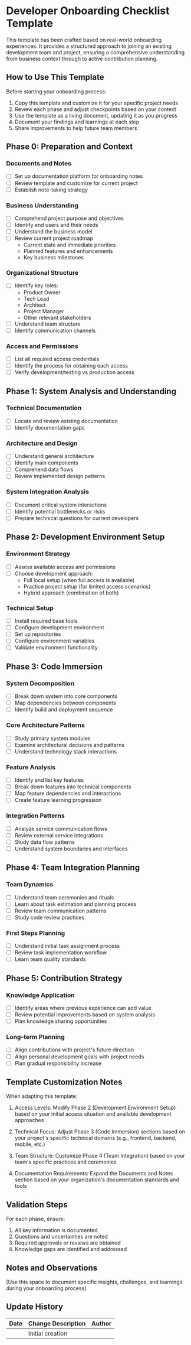 # Developer Onboarding Checklist Template

This template has been crafted based on real-world onboarding experiences. It provides a structured approach to joining an existing development team and project, ensuring a comprehensive understanding from business context through to active contribution planning.

## How to Use This Template

Before starting your onboarding process:

1. Copy this template and customize it for your specific project needs
2. Review each phase and adjust checkpoints based on your context
3. Use the template as a living document, updating it as you progress
4. Document your findings and learnings at each step
5. Share improvements to help future team members

## Phase 0: Preparation and Context

### Documents and Notes
- [ ] Set up documentation platform for onboarding notes
- [ ] Review template and customize for current project
- [ ] Establish note-taking strategy

### Business Understanding
- [ ] Comprehend project purpose and objectives
- [ ] Identify end users and their needs
- [ ] Understand the business model
- [ ] Review current project roadmap
  - Current state and immediate priorities
  - Planned features and enhancements
  - Key business milestones

### Organizational Structure
- [ ] Identify key roles:
  - Product Owner
  - Tech Lead
  - Architect
  - Project Manager
  - Other relevant stakeholders
- [ ] Understand team structure
- [ ] Identify communication channels

### Access and Permissions
- [ ] List all required access credentials
- [ ] Identify the process for obtaining each access
- [ ] Verify development/testing vs production access

## Phase 1: System Analysis and Understanding

### Technical Documentation
- [ ] Locate and review existing documentation
- [ ] Identify documentation gaps

### Architecture and Design
- [ ] Understand general architecture
- [ ] Identify main components
- [ ] Comprehend data flows
- [ ] Review implemented design patterns

### System Integration Analysis
- [ ] Document critical system interactions
- [ ] Identify potential bottlenecks or risks
- [ ] Prepare technical questions for current developers

## Phase 2: Development Environment Setup

### Environment Strategy
- [ ] Assess available access and permissions
- [ ] Choose development approach:
  - Full local setup (when full access is available)
  - Practice project setup (for limited access scenarios)
  - Hybrid approach (combination of both)

### Technical Setup
- [ ] Install required base tools
- [ ] Configure development environment
- [ ] Set up repositories
- [ ] Configure environment variables
- [ ] Validate environment functionality

## Phase 3: Code Immersion

### System Decomposition
- [ ] Break down system into core components
- [ ] Map dependencies between components
- [ ] Identify build and deployment sequence

### Core Architecture Patterns
- [ ] Study primary system modules
- [ ] Examine architectural decisions and patterns
- [ ] Understand technology stack interactions

### Feature Analysis
- [ ] Identify and list key features
- [ ] Break down features into technical components
- [ ] Map feature dependencies and interactions
- [ ] Create feature learning progression

### Integration Patterns
- [ ] Analyze service communication flows
- [ ] Review external service integrations
- [ ] Study data flow patterns
- [ ] Understand system boundaries and interfaces

## Phase 4: Team Integration Planning

### Team Dynamics
- [ ] Understand team ceremonies and rituals
- [ ] Learn about task estimation and planning process
- [ ] Review team communication patterns
- [ ] Study code review practices

### First Steps Planning
- [ ] Understand initial task assignment process
- [ ] Review task implementation workflow
- [ ] Learn team quality standards

## Phase 5: Contribution Strategy

### Knowledge Application
- [ ] Identify areas where previous experience can add value
- [ ] Review potential improvements based on system analysis
- [ ] Plan knowledge sharing opportunities

### Long-term Planning
- [ ] Align contributions with project's future direction
- [ ] Align personal development goals with project needs
- [ ] Plan gradual responsibility increase

## Template Customization Notes

When adapting this template:

1. Access Levels: Modify Phase 2 (Development Environment Setup) based on your initial access situation and available development approaches

2. Technical Focus: Adjust Phase 3 (Code Immersion) sections based on your project's specific technical domains (e.g., frontend, backend, mobile, etc.)

3. Team Structure: Customize Phase 4 (Team Integration) based on your team's specific practices and ceremonies

4. Documentation Requirements: Expand the Documents and Notes section based on your organization's documentation standards and tools

## Validation Steps

For each phase, ensure:
1. All key information is documented
2. Questions and uncertainties are noted
3. Required approvals or reviews are obtained
4. Knowledge gaps are identified and addressed

## Notes and Observations

[Use this space to document specific insights, challenges, and learnings during your onboarding process]

## Update History

| Date | Change Description | Author |
|------|-------------------|--------|
|      | Initial creation  |        |
